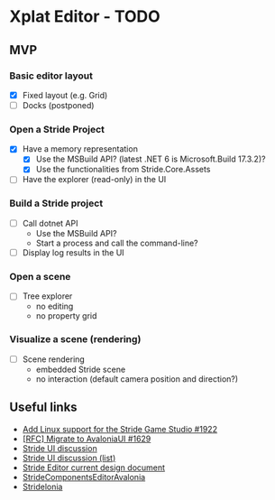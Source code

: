 # Xplat Editor - TODO

## MVP

### Basic editor layout

- [x] Fixed layout (e.g. Grid)
- [ ] Docks (postponed)

### Open a Stride Project

- [x] Have a memory representation
	- [x] Use the MSBuild API? (latest .NET 6 is Microsoft.Build 17.3.2)?
	- [x] Use the functionalities from Stride.Core.Assets
- [ ] Have the explorer (read-only) in the UI

### Build a Stride project

- [ ] Call dotnet API
	- Use the MSBuild API?
	- Start a process and call the command-line?
- [ ] Display log results in the UI

### Open a scene

- [ ] Tree explorer
	- no editing
	- no property grid
	
### Visualize a scene (rendering)
- [ ] Scene rendering
	- embedded Stride scene
	- no interaction (default camera position and direction?)

## Useful links

- [Add Linux support for the Stride Game Studio #1922](https://github.com/stride3d/stride/issues/1922)
- [[RFC] Migrate to AvaloniaUI #1629](https://github.com/stride3d/stride/issues/1629)
- [Stride UI discussion](https://gist.github.com/Eideren/6424455fd25f3820bbce6594d67e307b)
- [Stride UI discussion (list)](https://gist.github.com/Eideren/4eb0199e87eb0a89092a3cd21332aa47)
- [Stride Editor current design document](https://gist.github.com/manio143/b6666eedb1403deb5525961697d0c25d)
- [StrideComponentsEditorAvalonia](https://github.com/Kryptos-FR/StrideComponentsEditorAvalonia)
- [Stridelonia](https://github.com/TheKeyblader/Stridelonia)
